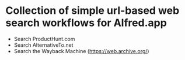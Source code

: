 # Collection of simple url-based web search workflows for Alfred.app

* Search ProductHunt.com
* Search AlternativeTo.net
* Search the Wayback Machine (https://web.archive.org/)
